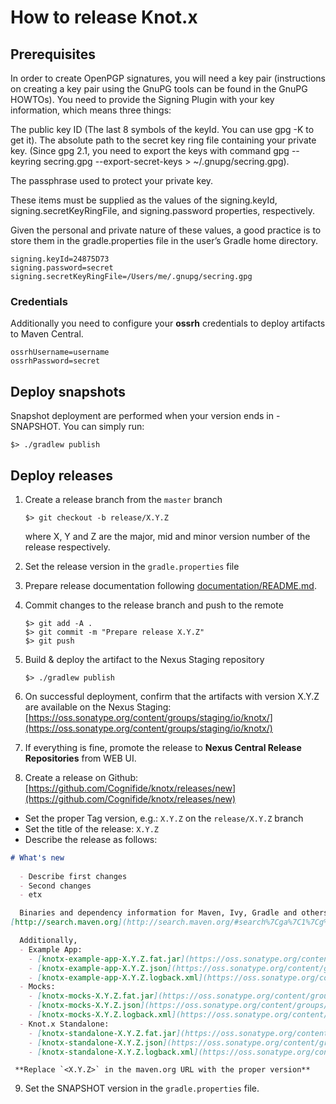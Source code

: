# How to release Knot.x

## Prerequisites
In order to create OpenPGP signatures, you will need a key pair (instructions on creating a key pair using the GnuPG tools can be found in the GnuPG HOWTOs). 
You need to provide the Signing Plugin with your key information, which means three things:

The public key ID (The last 8 symbols of the keyId. You can use gpg -K to get it).
The absolute path to the secret key ring file containing your private key. 
(Since gpg 2.1, you need to export the keys with command gpg --keyring secring.gpg --export-secret-keys > ~/.gnupg/secring.gpg).

The passphrase used to protect your private key.

These items must be supplied as the values of the signing.keyId, signing.secretKeyRingFile, and signing.password properties, respectively.

Given the personal and private nature of these values, a good practice is to store them in the gradle.properties file in the user’s Gradle home directory.

```
signing.keyId=24875D73
signing.password=secret
signing.secretKeyRingFile=/Users/me/.gnupg/secring.gpg
```

### Credentials
Additionally you need to configure your **ossrh** credentials to deploy artifacts to Maven Central.
```
ossrhUsername=username
ossrhPassword=secret
```

## Deploy snapshots
Snapshot deployment are performed when your version ends in -SNAPSHOT. You can simply run:
```
$> ./gradlew publish
```

## Deploy releases

1. Create a release branch from the `master` branch

   ```
   $> git checkout -b release/X.Y.Z
   ```
   where X, Y and Z are the major, mid and minor version number of the release respectively.

2. Set the release version in the `gradle.properties` file

3. Prepare release documentation following [documentation/README.md](https://github.com/Cognifide/knotx/blob/master/documentation/README.md).

4. Commit changes to the release branch and push to the remote

   ```
   $> git add -A .
   $> git commit -m "Prepare release X.Y.Z"
   $> git push
   ```

5. Build & deploy the artifact to the Nexus Staging repository

   ```
   $> ./gradlew publish
   ```
   
6. On successful deployment, confirm that the artifacts with version X.Y.Z are available on the Nexus Staging:
[https://oss.sonatype.org/content/groups/staging/io/knotx/](https://oss.sonatype.org/content/groups/staging/io/knotx/)

7. If everything is fine, promote the release to **Nexus Central Release Repositories** from WEB UI.
   
8. Create a release on Github: [https://github.com/Cognifide/knotx/releases/new](https://github.com/Cognifide/knotx/releases/new)
  - Set the proper Tag version, e.g.: `X.Y.Z` on the `release/X.Y.Z` branch
  - Set the title of the release: `X.Y.Z`
  - Describe the release as follows:

   ```md
   # What's new
     
     - Describe first changes
     - Second changes
     - etx

     Binaries and dependency information for Maven, Ivy, Gradle and others can be found at 
  [http://search.maven.org](http://search.maven.org/#search%7Cga%7C1%7Cg%3A%22io.knotx%22%20AND%20v%3A<X.Y.Z>)
  
     Additionally, 
     - Example App:
       - [knotx-example-app-X.Y.Z.fat.jar](https://oss.sonatype.org/content/groups/public/io/knotx/knotx-example-app/X.Y.Z/knotx-example-app-X.Y.Z.fat.jar)
       - [knotx-example-app-X.Y.Z.json](https://oss.sonatype.org/content/groups/public/io/knotx/knotx-example-app/X.Y.Z/knotx-example-app-X.Y.Z.json)
       - [knotx-example-app-X.Y.Z.logback.xml](https://oss.sonatype.org/content/groups/public/io/knotx/knotx-example-app/X.Y.Z/knotx-example-app-X.Y.Z.logback.xml)
     - Mocks:
       - [knotx-mocks-X.Y.Z.fat.jar](https://oss.sonatype.org/content/groups/public/io/knotx/knotx-mocks/X.Y.Z/knotx-mocks-X.Y.Z.fat.jar)
       - [knotx-mocks-X.Y.Z.json](https://oss.sonatype.org/content/groups/public/io/knotx/knotx-mocks/X.Y.Z/knotx-mocks-X.Y.Z.json)
       - [knotx-mocks-X.Y.Z.logback.xml](https://oss.sonatype.org/content/groups/public/io/knotx/knotx-mocks/X.Y.Z/knotx-mocks-X.Y.Z.logback.xml)
     - Knot.x Standalone:
       - [knotx-standalone-X.Y.Z.fat.jar](https://oss.sonatype.org/content/groups/public/io/knotx/knotx-standalone/X.Y.Z/knotx-standalone-X.Y.Z.fat.jar)
       - [knotx-standalone-X.Y.Z.json](https://oss.sonatype.org/content/groups/public/io/knotx/knotx-standalone/X.Y.Z/knotx-standalone-X.Y.Z.json)
       - [knotx-standalone-X.Y.Z.logback.xml](https://oss.sonatype.org/content/groups/public/io/knotx/knotx-standalone/X.Y.Z/knotx-standalone-X.Y.Z.logback.xml)
   ```
   
     **Replace `<X.Y.Z>` in the maven.org URL with the proper version**
     
9. Set the SNAPSHOT version in the `gradle.properties` file.
